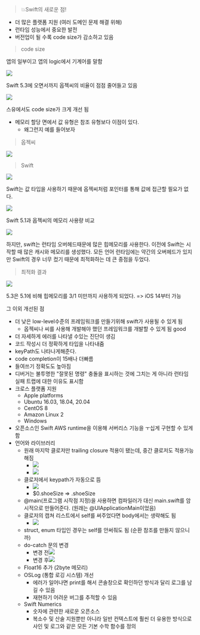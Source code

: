 >💥Swift의 새로운 점!
- 더 많은 플랫폼 지원 (여러 도메인 문제 해결 위해)
- 런타임 성능에서 중요한 발전
- 버전업이 될 수록 code size가 감소하고 있음  

>code size

앱의 일부이고 앱의 logic에서 기계어를 말함

![](https://hackmd.io/_uploads/HyoLjC5_2.png)

Swift 5.3에 오면서까지 옵젝씨의 비율이 점점 줄어들고 있음

![](https://hackmd.io/_uploads/HyKtjAqd2.png)

스유에서도 code size가 크게 개선 됨

- 메모리 할당 면에서 값 유형은 참조 유형보다 이점이 있다.
    - 왜그런지 예를 들어보자

> 옵젝씨

![](https://hackmd.io/_uploads/HktChRqdn.png)

> Swift

![](https://hackmd.io/_uploads/r1jz6Cquh.png)

Swift는 값 타입을 사용하기 때문에 옵젝씨처럼 포인터를 통해 값에 접근할 필요가 없다.


![](https://hackmd.io/_uploads/rJHc6R9un.png)

Swift 5.1과 옵젝씨의 메모리 사용량 비교

![](https://hackmd.io/_uploads/S16Yp0qOn.png)

하지만, swift는 런타임 오버헤드때문에 많은 힙메모리를 사용한다.
이전에 Swift는 시작할 때 많은 캐시와 메모리를 생성했다.
모든 언어 런타임에는 약간의 오버헤드가 있지만 Swift의 경우 너무 컸기 때문에 최적화하는 데 큰 중점을 두었다.

> 최적화 결과

![](https://hackmd.io/_uploads/HJNlRC5_3.png)
 
5.3은 5.1에 비해 힙메모리를 3/1 미만까지 사용하게 되었다. => iOS 14부터 가능

그 이외 개선된 점
- 더 낮은 low-level수준의 프레임워크를 만들기위해 swift가 사용될 수 있게 됨
    - 옵젝씨나 씨를 사용해 개발해야 했던 프레임워크를 개발할 수 있게 됨 good
- 더 자세하게 에러를 나타낼 수있는 진단이 생김
- 코드 작성시 더 정확하게 타입을 나타내줌
- keyPath도 나타나게해준다.
- code completion이 15배나 더빠름
- 들여쓰기 정확도도 높아짐
- 디버거는 불투명한 "잘못된 명령" 충돌을 표시하는 것에 그치는 게 아니라 런타임 실패 트랩에 대한 이유도 표시함
- 크로스 플랫폼 지원
    - Apple platforms
    - Ubuntu 16.03, 18.04, 20.04
    - CentOS 8
    - Amazon Linux 2
    - Windows
- 오픈소스인 Swift AWS runtime을 이용해 서버리스 기능을 ㅜ십게 구현할 수 있게 함
- 언어와 라이브러리 
    - 원래 마지막 클로저만 trailing closure 적용이 됐는데, 중간 클로저도 적용가능해짐
        - ![](https://hackmd.io/_uploads/Ska5kysuh.png)
        - ![](https://hackmd.io/_uploads/HJ_o11ju3.png)
    - 클로저에서 keypath가 자동으로 뜸
        - ![](https://hackmd.io/_uploads/rJY7xJi_3.png)
        - $0.shoeSize => \.shoeSize
    - @main(프로그램 시작점 지정)을 사용하면 컴파일러가 대신 main.swift를 암시적으로 만들어준다. (원래는 @UIApplicationMain이었음)
    - 클로저의 캡쳐 리스트에서 self를 써주었다면 body에서는 생략해도 됨
        - ![](https://hackmd.io/_uploads/rkKbWJs_2.png)
    - struct, enum 타입인 경우는 self를 안써줘도 됨 (순환 참조를 만들지 않으니까)
    - do-catch 문의 변경
        - 변경 전![](https://hackmd.io/_uploads/ryvt-ysOh.png)
        - 변경 후![](https://hackmd.io/_uploads/ryC_Zksdn.png)
    - Float16 추가 (2byte 메모리)
    - OSLog (통합 로깅 시스템) 개선
        - 에러가 일어나면 print를 해서 콘솔창으로 확인하던 방식과 달리 로그를 남길 수 있음
        - 재현하기 어려운 버그를 추적할 수 있음
    - Swift Numerics
        - 숫자에 관련한 새로운 오픈소스 
        - 복소수 및 산술 지원뿐만 아니라 일반 컨텍스트에 훨씬 더 유용한 방식으로 사인 및 로그와 같은 모든 기본 수학 함수를 정의
